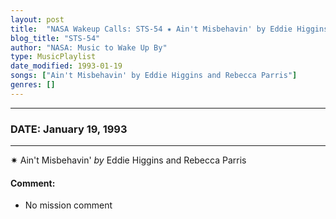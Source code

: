 ```yaml
---
layout: post
title:  "NASA Wakeup Calls: STS-54 ✷ Ain't Misbehavin' by Eddie Higgins and Rebecca Parris ✫ January 19, 1993"
blog_title: "STS-54"
author: "NASA: Music to Wake Up By"
type: MusicPlaylist
date_modified: 1993-01-19
songs: ["Ain't Misbehavin' by Eddie Higgins and Rebecca Parris"]
genres: []
---
```


----
### DATE: January 19, 1993
----
✷ Ain't Misbehavin' *by* Eddie Higgins and Rebecca Parris  

#### Comment:
* No mission comment



<br/>
<center>
	<a target="_blank"
	   href="https://twitter.com/intent/tweet?hashtags=Space,NASA,Playlist,NASAWakeupCalls,SpaceProgram&text=🚀 {{ page.author}}, {{ page.title }}. {{ site.url }}{{ page.url }}&via=nasawakeupcalls"><i class="fab fa-twitter" title="Tweet this page" alt="Tweet this page" style="font-size: 1.3em;"></i></a>
	&nbsp; 	<i class="fas fa-user-astronaut" style="font-size: 1.5em;"></i> &nbsp;
    <a id="custom_amazon_link"
       type="amzn" search="#"
       category="popular music">
    <i class="fab fa-amazon" style="font-size: 1.3em;"></i></a>
</center>

<!-- Randomly resolve an individual entry from a song array -->
<script src="/assets/javascript/seedrandom.min.js"></script>
<script>
  var wake_me_up = ["Ain't Misbehavin' by Eddie Higgins and Rebecca Parris"];
  var prng = new Math.seedrandom();
  function randomSong() {
    song = wake_me_up[Math.floor(Math.random() * wake_me_up.length)];
    var amazon_link = document.getElementById("custom_amazon_link");
    amazon_link.setAttribute("search", song);
  }
  window.onload = randomSong();
</script>
